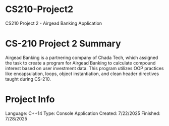 # CS210-Project2
CS210 Project 2 - Airgead Banking Application

# CS-210 Project 2 Summary
Airgead Banking is a partnering company of Chada Tech, which assigned the task to create a program for Airgead Banking to calculate compound interest based on user investment data. This program utilizes OOP practices like encapsulation, loops, object instantiation, and clean header directives taught during CS-210.

# Project Info
Language: C++14
Type: Console Application
Created: 7/22/2025
Finished: 7/28/2025
